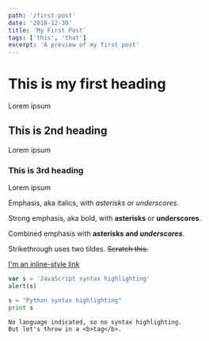 ```yaml
---
path: '/first-post'
date: '2018-12-30'
title: 'My First Post'
tags: ['this', 'that']
excerpt: 'A preview of my first post'
---
```


# This is my first heading

Lorem ipsum

## This is 2nd heading

Lorem ipsum

### This is 3rd heading

Lorem ipsum

Emphasis, aka italics, with _asterisks_ or _underscores_.

Strong emphasis, aka bold, with **asterisks** or **underscores**.

Combined emphasis with **asterisks and _underscores_**.

Strikethrough uses two tildes. ~~Scratch this.~~

[I'm an inline-style link](https://www.google.com)

```javascript
var s = 'JavaScript syntax highlighting'
alert(s)
```

```python
s = "Python syntax highlighting"
print s
```

```
No language indicated, so no syntax highlighting.
But let's throw in a <b>tag</b>.
```
